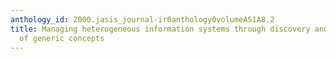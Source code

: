 ```yaml
---
anthology_id: 2000.jasis_journal-ir0anthology0volumeA51A8.2
title: Managing heterogeneous information systems through discovery and retrieval
  of generic concepts
---
```

